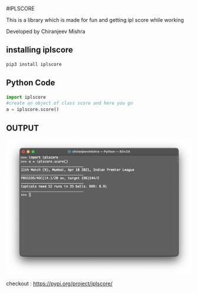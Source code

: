 #IPLSCORE

This is a library which is made for fun and getting ipl score while working 

Developed by Chiranjeev Mishra

## installing iplscore 

```bash
pip3 install iplscore
```

## Python Code 

```python
import iplscore
#create an object of class score and here you go 
a = iplscore.score()
```

## OUTPUT

![](images_iplscore/Screenshot%202021-04-18%20at%2010.47.26%20PM.png)


checkout : https://pypi.org/project/iplscore/
